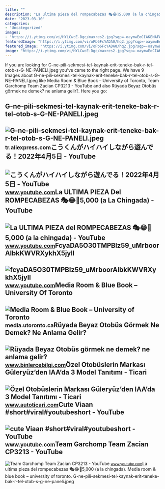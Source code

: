 ```yaml
---
title: ""
description: "La ultima pieza del rompecabezas 🎭😂🧘5,000 (a la chingada)"
date: "2023-03-10"
categories:
- "Uncategorized"
images:
- "https://i.ytimg.com/vi/HYLCwcE-Dgc/maxres2.jpg?sqp=-oaymwEoCIAKENAF8quKqQMcGADwAQH4AYwCgALgA4oCDAgAEAEYRSBHKGUwDw==&amp;rs=AOn4CLC_ulBvmvqa2cf2uT56Qfk3FCYaDA"
featuredImage: "https://i.ytimg.com/vi/oPb6FcYADA0/hq2.jpg?sqp=-oaymwEoCOADEOgC8quKqQMcGADwAQH4Ac4FgAKACooCDAgAEAEYZSBdKE4wDw==&amp;rs=AOn4CLCUQw-VGHZGEBpxjRVtchxVuCjbhQ"
featured_image: "https://i.ytimg.com/vi/oPb6FcYADA0/hq2.jpg?sqp=-oaymwEoCOADEOgC8quKqQMcGADwAQH4Ac4FgAKACooCDAgAEAEYZSBdKE4wDw==&amp;rs=AOn4CLCUQw-VGHZGEBpxjRVtchxVuCjbhQ"
image: "https://i.ytimg.com/vi/HYLCwcE-Dgc/maxres2.jpg?sqp=-oaymwEoCIAKENAF8quKqQMcGADwAQH4AYwCgALgA4oCDAgAEAEYRSBHKGUwDw==&amp;rs=AOn4CLC_ulBvmvqa2cf2uT56Qfk3FCYaDA"
---
```


If you are looking for G-ne-pili-sekmesi-tel-kaynak-erit-teneke-bak-r-tel-otob-s-G-NE-PANELI.jpeg you've came to the right page. We have 9 Images about G-ne-pili-sekmesi-tel-kaynak-erit-teneke-bak-r-tel-otob-s-G-NE-PANELI.jpeg like Media Room &amp; Blue Book – University of Toronto, Team Garchomp Team Zacian CP3213 - YouTube and also Rüyada Beyaz Otobüs görmek ne demek? ne anlama gelir?. Here you go:

G-ne-pili-sekmesi-tel-kaynak-erit-teneke-bak-r-tel-otob-s-G-NE-PANELI.jpeg
--------------------------------------------------------------------------

 ![G-ne-pili-sekmesi-tel-kaynak-erit-teneke-bak-r-tel-otob-s-G-NE-PANELI.jpeg](https://ae01.alicdn.com/kf/HTB1c98xysuYBuNkSmRyxh7A3pXah/G-ne-pili-sekmesi-tel-kaynak-erit-teneke-bak-r-tel-otob-s-G-NE-PANELI.jpeg) <small>tr.aliexpress.com</small>こうくんがハイハイしながら遊んでる！2022年4月5日 - YouTube
-------------------------------------

 ![こうくんがハイハイしながら遊んでる！2022年4月5日 - YouTube](https://i.ytimg.com/vi/H2fAEMesIjo/maxresdefault.jpg?sqp=-oaymwEmCIAKENAF8quKqQMa8AEB-AH-CYAC0AWKAgwIABABGGUgXyhTMA8=&rs=AOn4CLCJYSghky0o-ilndxvg6fCYAda1ug) <small>www.youtube.com</small>La ULTIMA PIEZA Del ROMPECABEZAS 🎭😂🧘5,000 (a La Chingada) - YouTube
-------------------------------------------------------------------

 ![La ULTIMA PIEZA del ROMPECABEZAS 🎭😂🧘5,000 (a la chingada) - YouTube](https://i.ytimg.com/vi/KdZ3OosEZ6s/hq2.jpg?sqp=-oaymwEoCOADEOgC8quKqQMcGADwAQH4Ad4EgAK4CIoCDAgAEAEYZSBMKGMwDw==&rs=AOn4CLCfzFvJaPoNerKMbSKycXF-fCyaDA) <small>www.youtube.com</small>FcyaDA5O30TMPBIz59\_uMrboorAIbkKWVRXykhX5jylI
---------------------------------------------

 ![fcyaDA5O30TMPBIz59_uMrboorAIbkKWVRXykhX5jylI](https://yt3.googleusercontent.com/fcyaDA5O30TMPBIz59_uMrboorAIbkKWVRXykhX5jylI_mHsQMtKYRKrSU6WFKQalZc67BxTzAc=s900-c-k-c0x00ffffff-no-rj) <small>www.youtube.com</small>Media Room &amp; Blue Book – University Of Toronto
--------------------------------------------------

 ![Media Room & Blue Book – University of Toronto](https://media.utoronto.ca/wp-content/uploads/IMG_20190708_1046033.jpg) <small>media.utoronto.ca</small>Rüyada Beyaz Otobüs Görmek Ne Demek? Ne Anlama Gelir?
-----------------------------------------------------

 ![Rüyada Beyaz Otobüs görmek ne demek? ne anlama gelir?](https://lh3.googleusercontent.com/-chG-Wz7Xc-U/XY9XxX_AqbI/AAAAAAAAJTM/g8fW2goPfgokwp-dS4HRYNUd7B0F80F_wCLcBGAsYHQ/w1600/r%25C3%25BCyada-otob%25C3%25BCs-s%25C3%25BCrmek.jpg) <small>www.binlercebilgi.com</small>Özel Otobüslerin Markası Güleryüz’den IAA’da 3 Model Tanıtımı - Ticari
----------------------------------------------------------------------

 ![Özel Otobüslerin Markası Güleryüz’den IAA’da 3 Model Tanıtımı - Ticari](https://autoticaricom.teimg.com/autoticari-com/uploads/2022/09/20220921-105859.jpg) <small>www.autoticari.com</small>Cute Viaan #short#viral#youtubeshort - YouTube
----------------------------------------------

 ![cute Viaan #short#viral#youtubeshort - YouTube](https://i.ytimg.com/vi/oPb6FcYADA0/hq2.jpg?sqp=-oaymwEoCOADEOgC8quKqQMcGADwAQH4Ac4FgAKACooCDAgAEAEYZSBdKE4wDw==&rs=AOn4CLCUQw-VGHZGEBpxjRVtchxVuCjbhQ) <small>www.youtube.com</small>Team Garchomp Team Zacian CP3213 - YouTube
------------------------------------------

 ![Team Garchomp Team Zacian CP3213 - YouTube](https://i.ytimg.com/vi/HYLCwcE-Dgc/maxres2.jpg?sqp=-oaymwEoCIAKENAF8quKqQMcGADwAQH4AYwCgALgA4oCDAgAEAEYRSBHKGUwDw==&rs=AOn4CLC_ulBvmvqa2cf2uT56Qfk3FCYaDA) <small>www.youtube.com</small>La ultima pieza del rompecabezas 🎭😂🧘5,000 (a la chingada). Media room &amp; blue book – university of toronto. G-ne-pili-sekmesi-tel-kaynak-erit-teneke-bak-r-tel-otob-s-g-ne-paneli.jpeg
